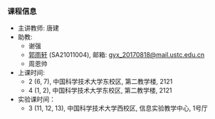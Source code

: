 ### 课程信息
- 主讲教师: 唐建
- 助教:
    - 谢强
    - [郭雨轩](https://github.com/yuxguo) (SA21011004), 邮箱: [gyx_20170818@mail.ustc.edu.cn](mailto:gyx_20170818@mail.ustc.edu.cn)
    - 周恩帅
- 上课时间: 
    - 2 (6, 7), 中国科学技术大学东校区, 第二教学楼, 2121
    - 4 (1, 2), 中国科学技术大学东校区, 第二教学楼, 2121
- 实验课时间：
    - 3 (11, 12, 13), 中国科学技术大学西校区, 信息实验教学中心, 1号厅